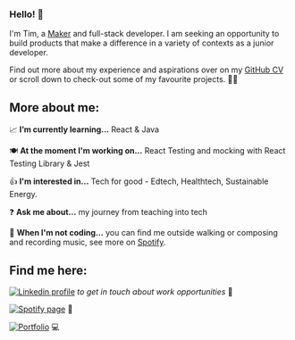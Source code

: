 ### Hello! 👋

I'm Tim, a [Maker](https://makers.tech/) and full-stack developer. I am seeking an opportunity to build products that make a difference in a variety of contexts as a junior developer.

Find out more about my experience and aspirations over on my [GitHub CV](https://github.com/timcastillogill/CV) or scroll down to check-out some of my favourite projects. 🧑‍💻

## More about me: 

📈  **I’m currently learning...** React & Java

🍽  **At the moment I'm working on...** React Testing and mocking with React Testing Library & Jest

👍  **I'm interested in...** Tech for good - Edtech, Healthtech, Sustainable Energy.  

❓  **Ask me about...** my journey from teaching into tech 

🏰  **When I'm not coding...** you can find me outside walking or composing and recording music, see more on [Spotify](https://open.spotify.com/artist/3XDAQCkNnz2yN6PW8Sw8p7?si=O9TF8xFJRnOlh-LP5wTnxg#login).

## Find me here:

[![Linkedin profile](https://img.shields.io/badge/Linkedin-Tim%20CastilloGill-0077B5?style=social&logo=linkedin&?labelColor=fff)](https://www.linkedin.com/in/tim-castillo-gill-30a27b42/) *to get in touch about work opportunities* 💼
  
[![Spotify page](https://img.shields.io/badge/Spotify-Tim%20Gill%20Viola-green)](https://open.spotify.com/artist/3XDAQCkNnz2yN6PW8Sw8p7) 🎻

[![Portfolio](https://img.shields.io/badge/Gatsby-Portfolio%20Site-orange)](https://timcastillogill.co.uk/) 💻
